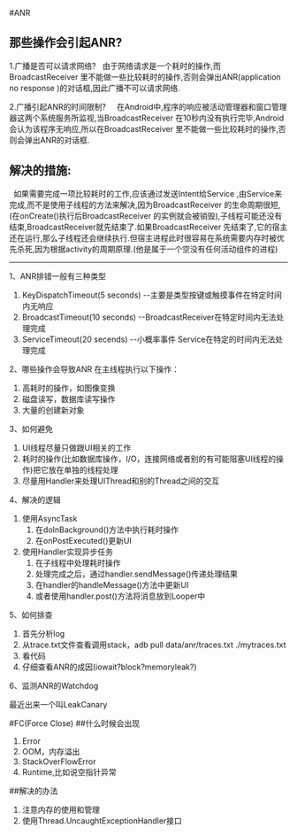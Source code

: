#ANR

## 那些操作会引起ANR?
1.广播是否可以请求网络?
     由于网络请求是一个耗时的操作,而BroadcastReceiver 里不能做一些比较耗时的操作,否则会弹出ANR(application no response )的对话框,因此广播不可以请求网络.
     
2.广播引起ANR的时间限制? 
     在Android中,程序的响应被活动管理器和窗口管理器这两个系统服务所监视,当BroadcastReceiver 在10秒内没有执行完毕,Android会认为该程序无响应,所以在BroadcastReceiver 里不能做一些比较耗时的操作,否则会弹出ANR的对话框.
     
     
## 解决的措施: 
   如果需要完成一项比较耗时的工作,应该通过发送Intent给Service ,由Service来完成,而不是使用子线程的方法来解决,因为BroadcastReceiver 的生命周期很短,(在onCreate()执行后BroadcastReceiver 的实例就会被销毁),子线程可能还没有结束,BroadcastReceiver就先结束了.如果BroadcastReceiver 先结束了,它的宿主还在运行,那么子线程还会继续执行.但宿主进程此时很容易在系统需要内存时被优先杀死,因为根据activity的周期原理.(他是属于一个空没有任何活动组件的进程)

---

1、ANR排错一般有三种类型

1. KeyDispatchTimeout(5 seconds) --主要是类型按键或触摸事件在特定时间内无响应
2. BroadcastTimeout(10 seconds) --BroadcastReceiver在特定时间内无法处理完成
3. ServiceTimeout(20 secends) --小概率事件 Service在特定的时间内无法处理完成

2、哪些操作会导致ANR
在主线程执行以下操作：
1. 高耗时的操作，如图像变换
2. 磁盘读写，数据库读写操作
3. 大量的创建新对象


3、如何避免

1. UI线程尽量只做跟UI相关的工作
2. 耗时的操作(比如数据库操作，I/O，连接网络或者别的有可能阻塞UI线程的操作)把它放在单独的线程处理
3. 尽量用Handler来处理UIThread和别的Thread之间的交互

4、解决的逻辑
1. 使用AsyncTask
	1. 在doInBackground()方法中执行耗时操作
	2. 在onPostExecuted()更新UI
2. 使用Handler实现异步任务
	1. 在子线程中处理耗时操作
	2. 处理完成之后，通过handler.sendMessage()传递处理结果
	3. 在handler的handleMessage()方法中更新UI
	4. 或者使用handler.post()方法将消息放到Looper中
	

5、如何排查

1. 首先分析log
2. 从trace.txt文件查看调用stack，adb pull data/anr/traces.txt ./mytraces.txt
3. 看代码
4. 仔细查看ANR的成因(iowait?block?memoryleak?)

6、监测ANR的Watchdog

最近出来一个叫LeakCanary

#FC(Force Close)
##什么时候会出现
1. Error
2. OOM，内存溢出
3. StackOverFlowError
4. Runtime,比如说空指针异常

##解决的办法
1. 注意内存的使用和管理
2. 使用Thread.UncaughtExceptionHandler接口
